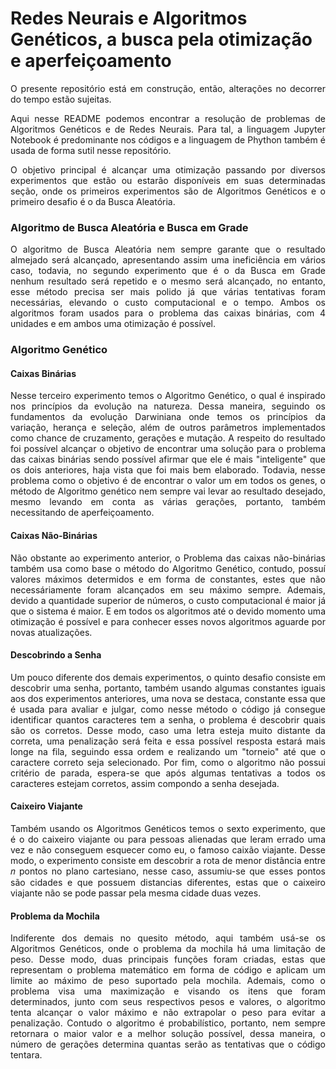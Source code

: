 # Redes Neurais e Algoritmos Genéticos, a busca pela otimização e aperfeiçoamento

<p style='text-align: justify'> O presente repositório está em construção, então, alterações no decorrer do tempo estão sujeitas. </p>

<p style='text-align: justify'> Aqui nesse README podemos encontrar a resolução de problemas de Algoritmos Genéticos e de Redes Neurais. Para tal, a linguagem Jupyter Notebook é predominante nos códigos e a linguagem de Phython também é usada de forma sutil nesse repositório. </p>

<p style='text-align: justify'> O objetivo principal é alcançar uma otimização passando por diversos experimentos que estão ou estarão disponíveis em suas determinadas seção, onde os primeiros experimentos são de Algoritmos Genéticos e o primeiro desafio é o da Busca Aleatória. </p>

### Algoritmo de Busca Aleatória e Busca em Grade

<p style='text-align: justify'> O algoritmo de Busca Aleatória nem sempre garante que o resultado almejado será alcançado, apresentando assim uma ineficiência em vários caso, todavia, no segundo experimento que é o da Busca em Grade nenhum resultado será repetido e o mesmo será alcançado, no entanto, esse método precisa ser mais polido já que várias tentativas foram necessárias, elevando o custo computacional e o tempo. Ambos os algoritmos foram usados para o problema das caixas binárias, com 4 unidades e em ambos uma otimização é possível. </p>

### Algoritmo Genético

#### Caixas Binárias

<p style='text-align: justify'> Nesse terceiro experimento temos o Algoritmo Genético, o qual é inspirado nos princípios da evolução na natureza. Dessa maneira, seguindo os fundamentos da evolução Darwiniana onde temos os princípios da variação, herança e seleção, além de outros parâmetros implementados como chance de cruzamento, gerações e mutação. A respeito do resultado foi possível alcançar o objetivo de encontrar uma solução para o problema das caixas binárias sendo possível afirmar que ele é mais "inteligente" que os dois anteriores, haja vista que foi mais bem elaborado. Todavia, nesse problema como o objetivo é de encontrar o valor um em todos os genes, o método de Algoritmo genético nem sempre vai levar ao resultado desejado, mesmo levando em conta as várias gerações, portanto, também necessitando de aperfeiçoamento. </p>

#### Caixas Não-Binárias

<p style='text-align: justify'> Não obstante ao experimento anterior, o Problema das caixas não-binárias também usa como base o método do Algoritmo Genético, contudo, possuí valores máximos determidos e em forma de constantes, estes que não necessáriamente foram alcançados em seu máximo sempre. Ademais, devido a quantidade superior de números, o custo computacional é maior já que o sistema é maior. E em todos os algoritmos até o devido momento uma otimização é possível e para conhecer esses novos algoritmos aguarde por novas atualizações. </p>

#### Descobrindo a Senha

<p style='text-align: justify'> Um pouco diferente dos demais experimentos, o quinto desafio consiste em descobrir uma senha, portanto, também usando algumas constantes iguais aos dos experimentos anteriores, uma nova se destaca, constante essa que é usada para avaliar e julgar, como nesse método o código já consegue identificar quantos caracteres tem a senha, o problema é descobrir quais são os corretos. Desse modo, caso uma letra esteja muito distante da correta, uma penalização será feita e essa possível resposta estará mais longe na fila, seguindo essa ordem e realizando um "torneio" até que o caractere correto seja selecionado. Por fim, como o algoritmo não possui critério de parada, espera-se que após algumas tentativas a todos os caracteres estejam corretos, assim compondo a senha desejada. </p>

#### Caixeiro Viajante

<p style='text-align: justify'> Também usando os Algoritmos Genéticos temos o sexto experimento, que é o do caixeiro viajante ou para pessoas alienadas que leram errado uma vez e não conseguem esquecer como eu, o famoso caixão viajante. Desse modo, o experimento consiste em descobrir a rota de menor distância entre 𝑛 pontos no plano cartesiano, nesse caso, assumiu-se que esses pontos são cidades e que possuem distancias diferentes, estas que o caixeiro viajante não se pode passar pela mesma cidade duas vezes. </p>

#### Problema da Mochila

<p style='text-align: justify'> Indiferente dos demais no quesito método, aqui também usá-se os Algoritmos Genéticos, onde o problema da mochila há uma limitação de peso. Desse modo, duas principais funções foram criadas, estas que representam o problema matemático em forma de código e aplicam um limite ao máximo de peso suportado pela mochila. Ademais, como o problema visa uma maximização e visando os itens que foram determinados, junto com seus respectivos pesos e valores, o algoritmo tenta alcançar o valor máximo e não extrapolar o peso para evitar a penalização. Contudo o algoritmo é probabilístico, portanto, nem sempre retornara o maior valor e a melhor solução possível, dessa maneira, o número de gerações determina quantas serão as tentativas que o código tentara. </p>